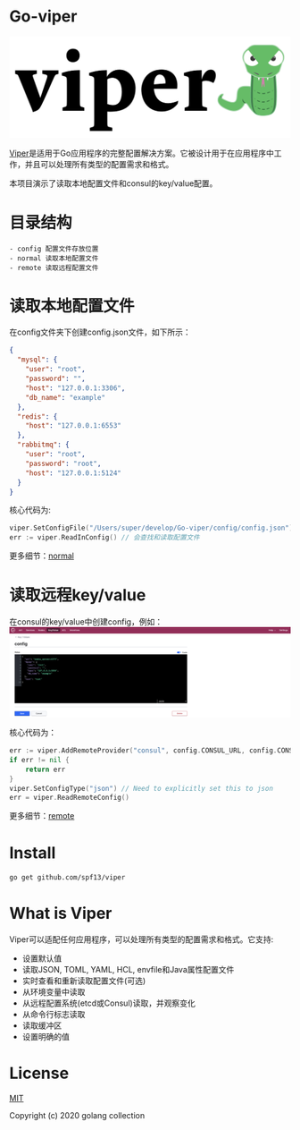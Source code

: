 # Go-viper
![viper](https://github.com/spf13/viper/raw/master/.github/logo.png?raw=true)

[Viper](https://github.com/spf13/viper)是适用于Go应用程序的完整配置解决方案。它被设计用于在应用程序中工作，并且可以处理所有类型的配置需求和格式。

本项目演示了读取本地配置文件和consul的key/value配置。

# 目录结构
```
- config 配置文件存放位置
- normal 读取本地配置文件
- remote 读取远程配置文件
```

# 读取本地配置文件
在config文件夹下创建config.json文件，如下所示：
```json
{
  "mysql": {
    "user": "root",
    "password": "",
    "host": "127.0.0.1:3306",
    "db_name": "example"
  },
  "redis": {
    "host": "127.0.0.1:6553"
  },
  "rabbitmq": {
    "user": "root",
    "password": "root",
    "host": "127.0.0.1:5124"
  }
}
```

核心代码为:

```go
viper.SetConfigFile("/Users/super/develop/Go-viper/config/config.json") //文件名
err := viper.ReadInConfig() // 会查找和读取配置文件
```

更多细节：[normal](./normal)

# 读取远程key/value
在consul的key/value中创建config，例如：
![consul](./img/consul.png)

核心代码为：

```go
err := viper.AddRemoteProvider("consul", config.CONSUL_URL, config.CONSUL_CONFIG)
if err != nil {
	return err
}
viper.SetConfigType("json") // Need to explicitly set this to json
err = viper.ReadRemoteConfig()
```

更多细节：[remote](./remote)

# Install

```bash
go get github.com/spf13/viper
```

# What is Viper
Viper可以适配任何应用程序，可以处理所有类型的配置需求和格式。它支持:

- 设置默认值
- 读取JSON, TOML, YAML, HCL, envfile和Java属性配置文件
- 实时查看和重新读取配置文件(可选)
- 从环境变量中读取
- 从远程配置系统(etcd或Consul)读取，并观察变化
- 从命令行标志读取
- 读取缓冲区
- 设置明确的值

# License
[MIT](./LICENSE)

Copyright (c) 2020 golang collection
